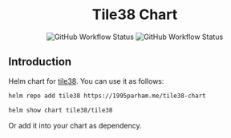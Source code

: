 <div align="center">
  <h1>Tile38 Chart</h1>

![GitHub Workflow Status](https://img.shields.io/github/actions/workflow/status/1995parham/tile38-chart/test.yaml?label=test&logo=github&style=for-the-badge&branch=main)
![GitHub Workflow Status](https://img.shields.io/github/actions/workflow/status/1995parham/tile38-chart/release.yaml?label=release&logo=github&style=for-the-badge&branch=main)

</div>

## Introduction

Helm chart for [tile38](https://github.com/tidwall/tile38).
You can use it as follows:

```bash
helm repo add tile38 https://1995parham.me/tile38-chart

helm show chart tile38/tile38
```

Or add it into your chart as dependency.
